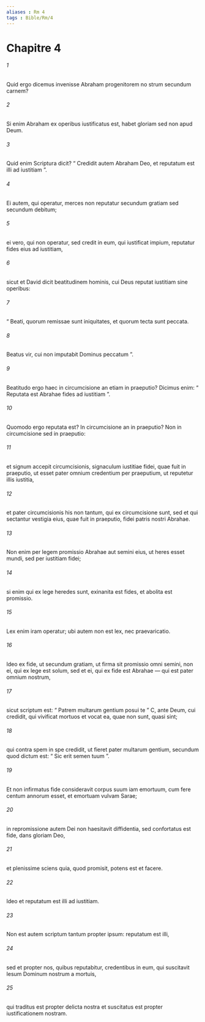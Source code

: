 ```yaml
---
aliases : Rm 4
tags : Bible/Rm/4
---
```


# Chapitre 4

###### 1
Quid ergo dicemus invenisse Abraham progenitorem no strum secundum carnem? 
###### 2
Si enim Abraham ex operibus iustificatus est, habet gloriam sed non apud Deum. 
###### 3
Quid enim Scriptura dicit? “ Credidit autem Abraham Deo, et reputatum est illi ad iustitiam ”.
###### 4
Ei autem, qui operatur, merces non reputatur secundum gratiam sed secundum debitum; 
###### 5
ei vero, qui non operatur, sed credit in eum, qui iustificat impium, reputatur fides eius ad iustitiam, 
###### 6
sicut et David dicit beatitudinem hominis, cui Deus reputat iustitiam sine operibus:
###### 7
“ Beati, quorum remissae sunt iniquitates, et quorum tecta sunt peccata.
###### 8
Beatus vir, cui non imputabit Dominus peccatum ”.
###### 9
Beatitudo ergo haec in circumcisione an etiam in praeputio? Dicimus enim: “ Reputata est Abrahae fides ad iustitiam ”. 
###### 10
Quomodo ergo reputata est? In circumcisione an in praeputio? Non in circumcisione sed in praeputio: 
###### 11
et signum accepit circumcisionis, signaculum iustitiae fidei, quae fuit in praeputio, ut esset pater omnium credentium per praeputium, ut reputetur illis iustitia, 
###### 12
et pater circumcisionis his non tantum, qui ex circumcisione sunt, sed et qui sectantur vestigia eius, quae fuit in praeputio, fidei patris nostri Abrahae.
###### 13
Non enim per legem promissio Abrahae aut semini eius, ut heres esset mundi, sed per iustitiam fidei; 
###### 14
si enim qui ex lege heredes sunt, exinanita est fides, et abolita est promissio. 
###### 15
Lex enim iram operatur; ubi autem non est lex, nec praevaricatio. 
###### 16
Ideo ex fide, ut secundum gratiam, ut firma sit promissio omni semini, non ei, qui ex lege est solum, sed et ei, qui ex fide est Abrahae — qui est pater omnium nostrum, 
###### 17
sicut scriptum est: “ Patrem multarum gentium posui te ” C, ante Deum, cui credidit, qui vivificat mortuos et vocat ea, quae non sunt, quasi sint; 
###### 18
qui contra spem in spe credidit, ut fieret pater multarum gentium, secundum quod dictum est: “ Sic erit semen tuum ”. 
###### 19
Et non infirmatus fide consideravit corpus suum iam emortuum, cum fere centum annorum esset, et emortuam vulvam Sarae; 
###### 20
in repromissione autem Dei non haesitavit diffidentia, sed confortatus est fide, dans gloriam Deo, 
###### 21
et plenissime sciens quia, quod promisit, potens est et facere. 
###### 22
Ideo et reputatum est illi ad iustitiam.
###### 23
Non est autem scriptum tantum propter ipsum: reputatum est illi, 
###### 24
sed et propter nos, quibus reputabitur, credentibus in eum, qui suscitavit Iesum Dominum nostrum a mortuis, 
###### 25
qui traditus est propter delicta nostra et suscitatus est propter iustificationem nostram.
